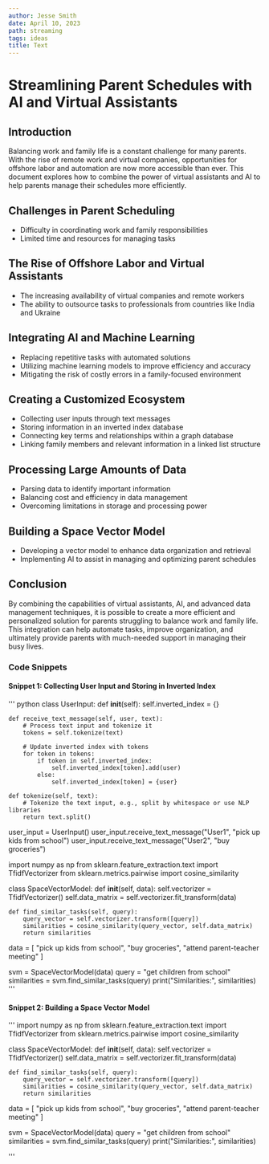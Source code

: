 ```yaml
---
author: Jesse Smith
date: April 10, 2023
path: streaming
tags: ideas
title: Text
---
```


# Streamlining Parent Schedules with AI and Virtual Assistants

## Introduction
Balancing work and family life is a constant challenge for many parents. With the rise of remote work and virtual companies, opportunities for offshore labor and automation are now more accessible than ever. This document explores how to combine the power of virtual assistants and AI to help parents manage their schedules more efficiently.

## Challenges in Parent Scheduling
- Difficulty in coordinating work and family responsibilities
- Limited time and resources for managing tasks

## The Rise of Offshore Labor and Virtual Assistants
- The increasing availability of virtual companies and remote workers
- The ability to outsource tasks to professionals from countries like India and Ukraine

## Integrating AI and Machine Learning
- Replacing repetitive tasks with automated solutions
- Utilizing machine learning models to improve efficiency and accuracy
- Mitigating the risk of costly errors in a family-focused environment

## Creating a Customized Ecosystem
- Collecting user inputs through text messages
- Storing information in an inverted index database
- Connecting key terms and relationships within a graph database
- Linking family members and relevant information in a linked list structure

## Processing Large Amounts of Data
- Parsing data to identify important information
- Balancing cost and efficiency in data management
- Overcoming limitations in storage and processing power

## Building a Space Vector Model
- Developing a vector model to enhance data organization and retrieval
- Implementing AI to assist in managing and optimizing parent schedules

## Conclusion
By combining the capabilities of virtual assistants, AI, and advanced data management techniques, it is possible to create a more efficient and personalized solution for parents struggling to balance work and family life. This integration can help automate tasks, improve organization, and ultimately provide parents with much-needed support in managing their busy lives.

### Code Snippets

#### Snippet 1: Collecting User Input and Storing in Inverted Index

'''
python
class UserInput:
    def __init__(self):
        self.inverted_index = {}

    def receive_text_message(self, user, text):
        # Process text input and tokenize it
        tokens = self.tokenize(text)

        # Update inverted index with tokens
        for token in tokens:
            if token in self.inverted_index:
                self.inverted_index[token].add(user)
            else:
                self.inverted_index[token] = {user}

    def tokenize(self, text):
        # Tokenize the text input, e.g., split by whitespace or use NLP libraries
        return text.split()

user_input = UserInput()
user_input.receive_text_message("User1", "pick up kids from school")
user_input.receive_text_message("User2", "buy groceries")

import numpy as np
from sklearn.feature_extraction.text import TfidfVectorizer
from sklearn.metrics.pairwise import cosine_similarity

class SpaceVectorModel:
    def __init__(self, data):
        self.vectorizer = TfidfVectorizer()
        self.data_matrix = self.vectorizer.fit_transform(data)

    def find_similar_tasks(self, query):
        query_vector = self.vectorizer.transform([query])
        similarities = cosine_similarity(query_vector, self.data_matrix)
        return similarities

data = [
    "pick up kids from school",
    "buy groceries",
    "attend parent-teacher meeting"
]

svm = SpaceVectorModel(data)
query = "get children from school"
similarities = svm.find_similar_tasks(query)
print("Similarities:", similarities)
'''

#### Snippet 2: Building a Space Vector Model
'''
import numpy as np
from sklearn.feature_extraction.text import TfidfVectorizer
from sklearn.metrics.pairwise import cosine_similarity

class SpaceVectorModel:
    def __init__(self, data):
        self.vectorizer = TfidfVectorizer()
        self.data_matrix = self.vectorizer.fit_transform(data)

    def find_similar_tasks(self, query):
        query_vector = self.vectorizer.transform([query])
        similarities = cosine_similarity(query_vector, self.data_matrix)
        return similarities

data = [
    "pick up kids from school",
    "buy groceries",
    "attend parent-teacher meeting"
]

svm = SpaceVectorModel(data)
query = "get children from school"
similarities = svm.find_similar_tasks(query)
print("Similarities:", similarities)

'''
